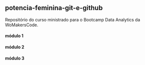 ## potencia-feminina-git-e-github
Repositório do curso ministrado para o Bootcamp Data Analytics da WoMakersCode.

#### módulo 1
#### módulo 2
#### módulo 3
